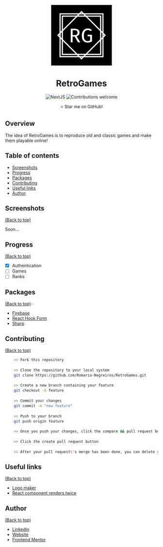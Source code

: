 <div align="center">
<img width="200" src="public/logo.svg" alt="RetroGames"/>

# RetroGames

![NextJS](https://img.shields.io/badge/nextjs-v12.1.6-blue.svg)
![Contributions welcome](https://img.shields.io/badge/contributions-welcome-green.svg)

:star: Star me on GitHub!

</div>

## Overview

The idea of RetroGames is to reproduce old and classic games and make them
playable online!

## Table of contents

- [Screenshots](#screenshots)
- [Progress](#progress)
- [Packages](#packages)
- [Contributing](#contributing)
- [Useful links](#useful-links)
- [Author](#author)

## Screenshots

[(Back to top)](#table-of-contents)

Soon...

## Progress

[(Back to top)](#table-of-contents)

- [x] Authentication
- [ ] Games
- [ ] Ranks

## Packages

[(Back to top)](#table-of-contents)- 

- [Firebase](https://www.npmjs.com/package/firebase)
- [React Hook Form](https://react-hook-form.com)
- [Sharp](https://sharp.pixelplumbing.com)

## Contributing

[(Back to top)](#table-of-contents)

```bash
    >> Fork this repository

    >> Clone the repository to your local system
    git clone https://github.com/Romario-Negreiros/RetroGames.git

    >> Create a new branch containing your feature
    git checkout -b feature

    >> Commit your changes
    git commit -m "new feature"

    >> Push to your branch
    git push origin feature

    >> Once you push your changes, click the compare && pull request button in your github

    >> Click the create pull request button

    >> After your pull request\'s merge has been done, you can delete your branch
```

## Useful links

[(Back to top)](#table-of-contents)

- [Logo maker](https://howtostartanllc.com/logo-maker/)
- [React component renders twice](https://mariosfakiolas.com/blog/my-react-components-render-twice-and-drive-me-crazy/)

## Author

[(Back to top)](#table-of-contents)

- [LinkedIn](https://www.linkedin.com/in/romario-negreiros-8591b6214)
- [Website](https://romario-negreiros.github.io/Romario-frontend/)
- [Frontend Mentor](https://www.frontendmentor.io/profile/Romario-Negreiros)
